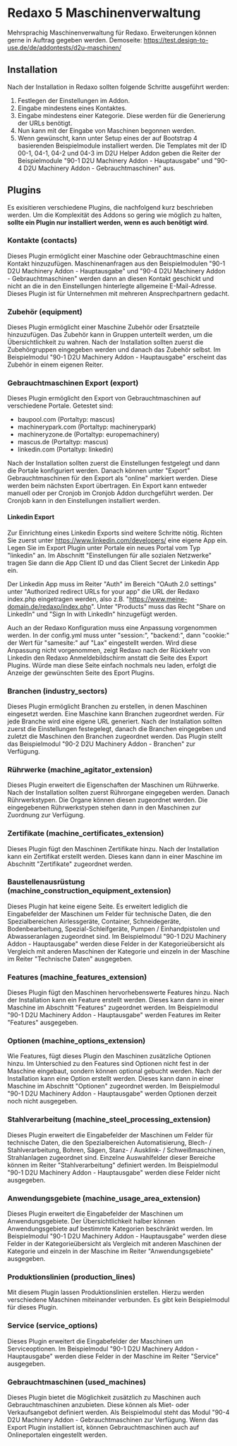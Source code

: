 # Redaxo 5 Maschinenverwaltung

Mehrsprachig Maschinenverwaltung für Redaxo. Erweiterungen können gerne in Auftrag gegeben werden. Demoseite: <https://test.design-to-use.de/de/addontests/d2u-maschinen/>

## Installation

Nach der Installation in Redaxo sollten folgende Schritte ausgeführt werden:

1. Festlegen der Einstellungen im Addon.
2. Eingabe mindestens eines Kontaktes.
3. Eingabe mindestens einer Kategorie. Diese werden für die Generierung der URLs benötigt.
4. Nun kann mit der Eingabe von Maschinen begonnen werden.
5. Wenn gewünscht, kann unter Setup eines der auf Bootstrap 4 basierenden Beispielmodule installiert werden. Die Templates mit der ID 00-1, 04-1, 04-2 und 04-3 im D2U Helper Addon geben die Reiter der Beispielmodule "90-1 D2U Machinery Addon - Hauptausgabe" und "90-4 D2U Machinery Addon - Gebrauchtmaschinen" aus.

## Plugins

Es exisitieren verschiedene Plugins, die nachfolgend kurz beschrieben werden. Um die Komplexität des Addons so gering wie möglich zu halten, **sollte ein Plugin nur installiert werden, wenn es auch benötigt wird**.

### Kontakte (contacts)

Dieses Plugin ermöglicht einer Maschine oder Gebrauchtmaschine einen Kontakt hinzuzufügen. Maschinenanfragen aus den Beispielmodulen "90-1 D2U Machinery Addon - Hauptausgabe" und "90-4 D2U Machinery Addon - Gebrauchtmaschinen" werden dann an diesen Kontakt geschickt und nicht an die in den Einstellungen hinterlegte allgemeine E-Mail-Adresse. Dieses Plugin ist für Unternehmen mit mehreren Ansprechpartnern gedacht.

### Zubehör (equipment)

Dieses Plugin ermöglicht einer Maschine Zubehör oder Ersatzteile hinzuzufügen. Das Zubehör kann in Gruppen unterteilt werden, um die Übersichtlichkeit zu wahren. Nach der Installation sollten zuerst die Zubehörgruppen eingegeben werden und danach das Zubehör selbst. Im Beispielmodul "90-1 D2U Machinery Addon - Hauptausgabe" erscheint das Zubehör in einem eigenen Reiter.

### Gebrauchtmaschinen Export (export)

Dieses Plugin ermöglicht den Export von Gebrauchtmaschinen auf verschiedene Portale. Getestet sind:

- baupool.com (Portaltyp: mascus)
- machinerypark.com (Portaltyp: machinerypark)
- machineryzone.de (Portaltyp: europemachinery)
- mascus.de (Portaltyp: mascus)
- linkedin.com (Portaltyp: linkedin)

Nach der Installation sollten zuerst die Einstellungen festgelegt und dann die Portale konfiguriert werden. Danach können unter "Export" Gebrauchtmaschinen für den Export als "online" markiert werden. Diese werden beim nächsten Export übertragen. Ein Export kann entweder manuell oder per Cronjob im Cronjob Addon durchgeführt werden. Der Cronjob kann in den Einstellungen installiert werden.

#### Linkedin Export

Zur Einrichtung eines Linkedin Exports sind weitere Schritte nötig. Richten Sie zuerst unter <https://www.linkedin.com/developers/> eine eigene App ein. Legen Sie im Export Plugin unter Portale ein neues Portal vom Typ "linkedin" an. Im Abschnitt "Einstellungen für alle sozialen Netzwerke" tragen Sie dann die App Client ID und das Client Secret der Linkedin App ein.

Der Linkedin App muss im Reiter "Auth" im Bereich "OAuth 2.0 settings" unter "Authorized redirect URLs for your app" die URL der Redaxo index.php eingetragen werden, also z.B. "https://www.meine-domain.de/redaxo/index.php". Unter "Products" muss das Recht "Share on LinkedIn" und "Sign In with LinkedIn" hinzugefügt werden.

Auch an der Redaxo Konfiguration muss eine Anpassung vorgenommen werden. In der config.yml muss unter "session:", "backend:", dann "cookie:" der Wert für "samesite:" auf "Lax" eingestellt werden. Wird diese Anpassung nicht vorgenommen, zeigt Redaxo nach der Rückkehr von Linkedin den Redaxo Anmeldebildschirm anstatt die Seite des Export Plugins. Würde man diese Seite einfach nochmals neu laden, erfolgt die Anzeige der gewünschten Seite des Eport Plugins.

### Branchen (industry_sectors)

Dieses Plugin ermöglicht Branchen zu erstellen, in denen Maschinen eingesetzt werden. Eine Maschine kann Branchen zugeordnet werden. Für jede Branche wird eine eigene URL generiert. Nach der Installation sollten zuerst die Einstellungen festegelegt, danach die Branchen eingegeben und zuletzt die Maschinen den Branchen zugeordnet werden. Das Plugin stellt das Beispielmodul "90-2 D2U Machinery Addon - Branchen" zur Verfügung.

### Rührwerke (machine_agitator_extension)

Dieses Plugin erweitert die Eigenschaften der Maschinen um Rührwerke. Nach der Installation sollten zuerst Rührorgane eingegeben werden. Danach Rührwerkstypen. Die Organe können diesen zugeordnet werden. Die eingegebenen Rührwerkstypen stehen dann in den Maschinen zur Zuordnung zur Verfügung.

### Zertifikate (machine_certificates_extension)

Dieses Plugin fügt den Maschinen Zertifikate hinzu. Nach der Installation kann ein Zertifikat erstellt werden. Dieses kann dann in einer Maschine im Abschnitt "Zertifikate" zugeordnet werden.

### Baustellenausrüstung (machine_construction_equipment_extension)

Dieses Plugin hat keine eigene Seite. Es erweitert lediglich die Eingabefelder der Maschinen um Felder für technische Daten, die den Spezialbereichen Airlessgeräte, Container, Schneidegeräte, Bodenbearbeitung, Spezial-Schleifgeräte, Pumpen / Einhandpistolen und Abwasseranlagen zugeordnet sind. Im Beispielmodul "90-1 D2U Machinery Addon - Hauptausgabe" werden diese Felder in der Kategorieübersicht als Vergleich mit anderen Maschinen der Kategorie und einzeln in der Maschine im Reiter "Technische Daten" ausgegeben.

### Features (machine_features_extension)

Dieses Plugin fügt den Maschinen hervorhebenswerte Features hinzu. Nach der Installation kann ein Feature erstellt werden. Dieses kann dann in einer Maschine im Abschnitt "Features" zugeordnet werden. Im Beispielmodul "90-1 D2U Machinery Addon - Hauptausgabe" werden Features im Reiter "Features" ausgegeben.

### Optionen (machine_options_extension)

Wie Features, fügt dieses Plugin den Maschinen zusätzliche Optionen hinzu. Im Unterschied zu den Features sind Optionen nicht fest in der Maschine eingebaut, sondern können optional gebucht werden. Nach der Installation kann eine Option erstellt werden. Dieses kann dann in einer Maschine im Abschnitt "Optionen" zugeordnet werden. Im Beispielmodul "90-1 D2U Machinery Addon - Hauptausgabe" werden Optionen derzeit noch nicht ausgegeben.

### Stahlverarbeitung (machine_steel_processing_extension)

Dieses Plugin erweitert die Eingabefelder der Maschinen um Felder für technische Daten, die den Spezialbereichen Automatisierung, Blech- / Stahlverarbeitung, Bohren, Sägen, Stanz- / Ausklink- / Schweißmaschinen, Strahlanlagen zugeordnet sind. Einzelne Auswahlfelder dieser Bereiche können im Reiter "Stahlverarbeitung" definiert werden. Im Beispielmodul "90-1 D2U Machinery Addon - Hauptausgabe" werden diese Felder nicht ausgegeben.

### Anwendungsgebiete (machine_usage_area_extension)

Dieses Plugin erweitert die Eingabefelder der Maschinen um Anwendungsgebiete. Der Übersichtlichkeit halber können Anwendungsgebiete auf bestimmte Kategorien beschränkt werden. Im Beispielmodul "90-1 D2U Machinery Addon - Hauptausgabe" werden diese Felder in der Kategorieübersicht als Vergleich mit anderen Maschinen der Kategorie und einzeln in der Maschine im Reiter "Anwendungsgebiete" ausgegeben.

### Produktionslinien (production_lines)

Mit diesem Plugin lassen Produktionslinien erstellen. Hierzu werden verschiedene Maschinen miteinander verbunden. Es gibt kein Beispielmodul für dieses Plugin.

### Service (service_options)

Dieses Plugin erweitert die Eingabefelder der Maschinen um Serviceoptionen. Im Beispielmodul "90-1 D2U Machinery Addon - Hauptausgabe" werden diese Felder in der Maschine im Reiter "Service" ausgegeben.

### Gebrauchtmaschinen (used_machines)

Dieses Plugin bietet die Möglichkeit zusätzlich zu Maschinen auch Gebrauchtmaschinen anzubieten. Diese können als Miet- oder Verkaufsangebot definiert werden. Als Beispielmodul steht das Modul "90-4 D2U Machinery Addon - Gebrauchtmaschinen zur Verfügung. Wenn das Export Plugin installiert ist, können Gebrauchtmaschinen auch auf Onlineportalen eingestellt werden.
